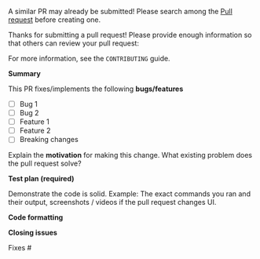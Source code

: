 A similar PR may already be submitted!
Please search among the [Pull request](../../pulls) before creating one.

Thanks for submitting a pull request! Please provide enough information so that others can review your pull request:

For more information, see the `CONTRIBUTING` guide.

**Summary**

<!-- Summary of the PR -->

This PR fixes/implements the following **bugs/features**

  * [ ] Bug 1
  * [ ] Bug 2
  * [ ] Feature 1
  * [ ] Feature 2
  * [ ] Breaking changes

<!-- You can skip this if you're fixing a typo or adding an app to the Showcase. -->

Explain the **motivation** for making this change. What existing problem does the pull request solve?

<!-- Example: When "Adding a function to do X", explain why it is necessary to have a way to do X. -->

**Test plan (required)**

Demonstrate the code is solid. Example: The exact commands you ran and their output, screenshots / videos if the pull request changes UI.

<!-- Make sure tests pass on both Travis and Circle CI. -->

**Code formatting**

<!-- See the simple style guide. -->

**Closing issues**

<!-- Put `closes #XXXX` in your comment to auto-close the issue that your PR fixes (if such). -->
Fixes #
